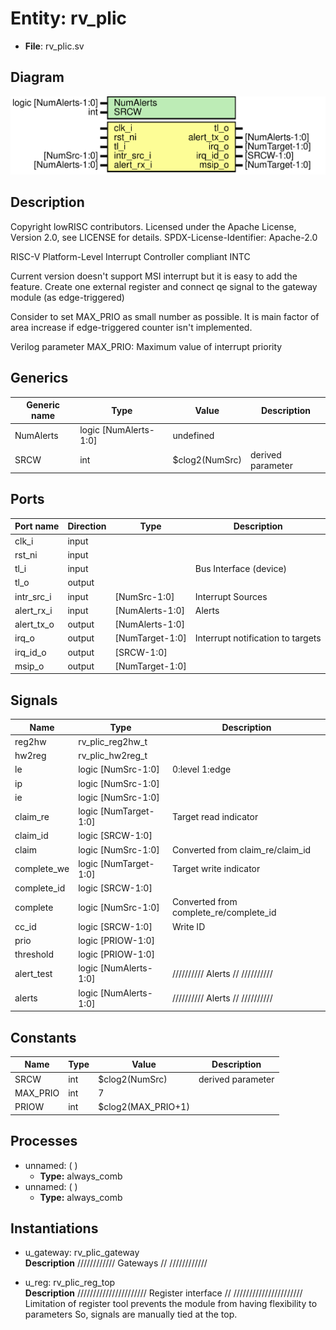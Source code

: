 # Entity: rv_plic

- **File**: rv_plic.sv
## Diagram

![Diagram](rv_plic.svg "Diagram")
## Description

 Copyright lowRISC contributors.
 Licensed under the Apache License, Version 2.0, see LICENSE for details.
 SPDX-License-Identifier: Apache-2.0

 RISC-V Platform-Level Interrupt Controller compliant INTC

   Current version doesn't support MSI interrupt but it is easy to add
   the feature. Create one external register and connect qe signal to the
   gateway module (as edge-triggered)

   Consider to set MAX_PRIO as small number as possible. It is main factor
   of area increase if edge-triggered counter isn't implemented.

 Verilog parameter
   MAX_PRIO: Maximum value of interrupt priority

## Generics

| Generic name | Type                  | Value          | Description         |
| ------------ | --------------------- | -------------- | ------------------- |
| NumAlerts    | logic [NumAlerts-1:0] | undefined      |                     |
| SRCW         | int                   | $clog2(NumSrc) |  derived parameter  |
## Ports

| Port name  | Direction | Type            | Description                        |
| ---------- | --------- | --------------- | ---------------------------------- |
| clk_i      | input     |                 |                                    |
| rst_ni     | input     |                 |                                    |
| tl_i       | input     |                 |  Bus Interface (device)            |
| tl_o       | output    |                 |                                    |
| intr_src_i | input     | [NumSrc-1:0]    |  Interrupt Sources                 |
| alert_rx_i | input     | [NumAlerts-1:0] |  Alerts                            |
| alert_tx_o | output    | [NumAlerts-1:0] |                                    |
| irq_o      | output    | [NumTarget-1:0] |  Interrupt notification to targets |
| irq_id_o   | output    | [SRCW-1:0]      |                                    |
| msip_o     | output    | [NumTarget-1:0] |                                    |
## Signals

| Name        | Type                  | Description                             |
| ----------- | --------------------- | --------------------------------------- |
| reg2hw      | rv_plic_reg2hw_t      |                                         |
| hw2reg      | rv_plic_hw2reg_t      |                                         |
| le          | logic [NumSrc-1:0]    | 0:level 1:edge                          |
| ip          | logic [NumSrc-1:0]    |                                         |
| ie          | logic [NumSrc-1:0]    |                                         |
| claim_re    | logic [NumTarget-1:0] | Target read indicator                   |
| claim_id    | logic [SRCW-1:0]      |                                         |
| claim       | logic [NumSrc-1:0]    | Converted from claim_re/claim_id        |
| complete_we | logic [NumTarget-1:0] | Target write indicator                  |
| complete_id | logic [SRCW-1:0]      |                                         |
| complete    | logic [NumSrc-1:0]    | Converted from complete_re/complete_id  |
| cc_id       | logic [SRCW-1:0]      | Write ID                                |
| prio        | logic [PRIOW-1:0]     |                                         |
| threshold   | logic [PRIOW-1:0]     |                                         |
| alert_test  | logic [NumAlerts-1:0] | //////////  Alerts // //////////        |
| alerts      | logic [NumAlerts-1:0] | //////////  Alerts // //////////        |
## Constants

| Name     | Type | Value              | Description         |
| -------- | ---- | ------------------ | ------------------- |
| SRCW     | int  | $clog2(NumSrc)     |  derived parameter  |
| MAX_PRIO | int  | 7                  |                     |
| PRIOW    | int  | $clog2(MAX_PRIO+1) |                     |
## Processes
- unnamed: (  )
  - **Type:** always_comb
- unnamed: (  )
  - **Type:** always_comb
## Instantiations

- u_gateway: rv_plic_gateway
</br>**Description**
////////////
 Gateways //
////////////

- u_reg: rv_plic_reg_top
</br>**Description**
//////////////////////
 Register interface //
//////////////////////
  Limitation of register tool prevents the module from having flexibility to parameters
  So, signals are manually tied at the top.

